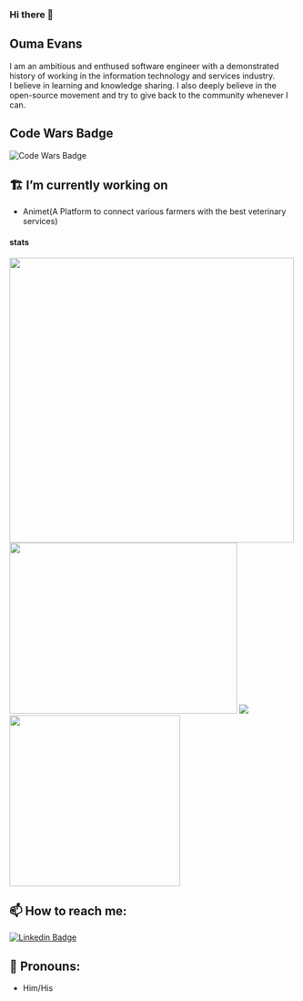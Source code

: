 ### Hi there 👋

## Ouma Evans
I am an ambitious and enthused software engineer with a demonstrated history of working in the information technology and services industry.<br>
I believe in learning and knowledge sharing. I also deeply believe in the open-source movement and try to give back to the community whenever I can.

## Code Wars Badge
![Code Wars Badge](https://www.codewars.com/users/oumao/badges/large)
## 🏗 I’m currently working on
- Animet(A Platform to connect various farmers with the best veterinary services)

#### stats

<div align="flex">
  <a
    href="https://github-readme-stats.vercel.app/api?username=oumao&layout=compact&show_icons=true&count_private=truetitle_color=ffffff&icon_color=bb2acf&text_color=daf7dc&bg_color=151515">
    <img
      src="https://github-readme-stats.vercel.app/api?username=oumao&layout=compact&show_icons=true&count_private=true" width="500">
  </a>
  <a src="https://wakatime.com/share/@oumao/8d4303a7-8f6c-4bf3-8fad-7bace0c99fa5.svg">
    <img src="https://wakatime.com/share/@oumao/8d4303a7-8f6c-4bf3-8fad-7bace0c99fa5.svg" height="300" width="400">
  </a>
<!--   <figure>
    <embed src="https://wakatime.com/share/@oumao/d3fc8e67-90eb-4c9f-9fc3-0f0498a77578.svg"></embed>
  </figure> -->
   <a 
    href="https://github-readme-streak-stats.herokuapp.com/?user=oumao">
    <img
      src="https://github-readme-streak-stats.herokuapp.com/?user=oumao">
  </a>
   <a href="https://github-readme-stats.vercel.app/api/top-langs/?username=oumao&title_color=ffffff&icon_color=bb2acf&text_color=daf7dc&bg_color=151515">
    <img src="https://github-readme-stats.vercel.app/api/top-langs/?username=oumao&title_color=ffffff&icon_color=bb2acf&text_color=daf7dc&bg_color=151515" width="300">
  </a>
 
  <div>


## 📫 How to reach me:
[![Linkedin Badge](https://img.shields.io/badge/-LinkedIn-blue?style=flat-square&logo=Linkedin&logoColor=white&link=https://www.linkedin.com/in/oumaot/)](https://www.linkedin.com/in/oumaot/)<br>

## 🤵 Pronouns:
- Him/His
